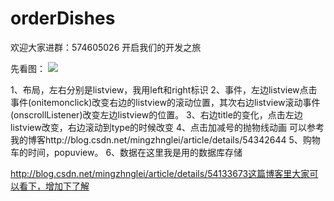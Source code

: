 # orderDishes

 欢迎大家进群：574605026   开启我们的开发之旅

先看图：
<Img src="../screen/应用宝动态截屏2017011101.gif"/>

1、布局，左右分别是listview，我用left和right标识
2、事件，左边listview点击事件(onitemonclick)改变右边的listview的滚动位置，其次右边listview滚动事件(onscrollListener)改变左边listview的位置。
3、右边title的变化，点击左边listview改变，右边滚动到type的时候改变
4、点击加减号的抛物线动画  可以参考我的博客http://blog.csdn.net/mingzhnglei/article/details/54342644
5、购物车的时间，popuview。
6、数据在这里我是用的数据库存储


http://blog.csdn.net/mingzhnglei/article/details/54133673这篇博客里大家可以看下，增加下了解
